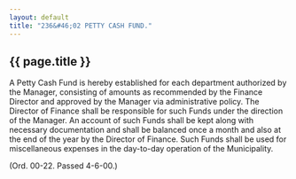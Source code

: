 ```yaml
---
layout: default 
title: "236&#46;02 PETTY CASH FUND."
---
```


{{ page.title }}
----------------

A Petty Cash Fund is hereby established for each department authorized
by the Manager, consisting of amounts as recommended by the Finance
Director and approved by the Manager via administrative policy. The
Director of Finance shall be responsible for such Funds under the
direction of the Manager. An account of such Funds shall be kept along
with necessary documentation and shall be balanced once a month and also
at the end of the year by the Director of Finance. Such Funds shall be
used for miscellaneous expenses in the day-to-day operation of the
Municipality.

(Ord. 00-22. Passed 4-6-00.)
